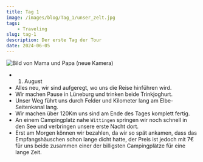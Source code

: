 ```yaml
---
title: Tag 1
image: /images/blog/Tag_1/unser_zelt.jpg
tags: 
    - Traveling
slug: tag-1
description: Der erste Tag der Tour
date: 2024-06-05
---
```


![Bild von Mama und Papa (neue Kamera)](/images/blog/Tag_1/mama_und_papa.jpg)
- 1. August
- Alles neu, wir sind aufgeregt, wo uns die Reise hinführen wird.
- Wir machen Pause in Lüneburg und trinken beide Trinkjoghurt.
- Unser Weg führt uns durch Felder und Kilometer lang am Elbe-Seitenkanal lang.
- Wir machen über 120Km uns sind am Ende des Tages komplett fertig.
- An einem Campingplatz nahe `Wittingen` springen wir noch schnell in den See und verbringen unsere erste Nacht dort.
- Erst am Morgen können wir bezahlen, da wir so spät ankamen, dass das Empfangshäuschen schon lange dicht hatte, der Preis ist jedoch mit 7€ für uns beide zusammen einer der billigsten Campingplätze für eine lange Zeit.
